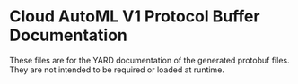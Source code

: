 # Cloud AutoML V1 Protocol Buffer Documentation

These files are for the YARD documentation of the generated protobuf files.
They are not intended to be required or loaded at runtime.
